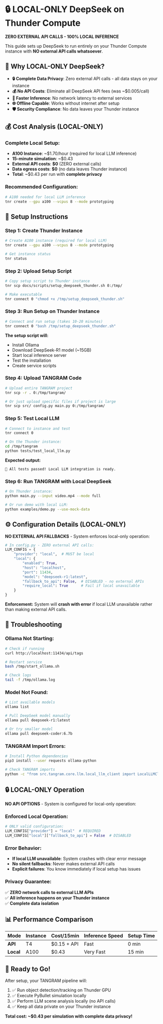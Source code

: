 # 🔒 LOCAL-ONLY DeepSeek on Thunder Compute

**ZERO EXTERNAL API CALLS - 100% LOCAL INFERENCE**

This guide sets up DeepSeek to run entirely on your Thunder Compute instance with **NO external API calls whatsoever**.

## 🎯 Why LOCAL-ONLY DeepSeek?

- **🔒 Complete Data Privacy**: Zero external API calls - all data stays on your instance
- **💰 No API Costs**: Eliminate all DeepSeek API fees (was ~$0.005/call)
- **🚀 Faster Inference**: No network latency to external services  
- **🌐 Offline Capable**: Works without internet after setup
- **🛡️ Security Compliance**: No data leaves your Thunder instance

## 💰 Cost Analysis (LOCAL-ONLY)

### **Complete Local Setup:**
- **A100 Instance**: ~$1.70/hour (required for local LLM inference)
- **15-minute simulation**: ~$0.43
- **External API costs**: **$0** (ZERO external calls)
- **Data egress costs**: **$0** (no data leaves Thunder instance)
- **Total**: ~$0.43 per run with **complete privacy**

### **Recommended Configuration:**
```bash
# A100 needed for local LLM inference
tnr create --gpu a100 --vcpus 8 --mode prototyping
```

## 🚀 Setup Instructions

### **Step 1: Create Thunder Instance**
```bash
# Create A100 instance (required for local LLM)
tnr create --gpu a100 --vcpus 8 --mode prototyping

# Get instance status
tnr status
```

### **Step 2: Upload Setup Script**
```bash
# Copy setup script to Thunder instance
tnr scp docs/scripts/setup_deepseek_thunder.sh 0:/tmp/

# Make executable
tnr connect 0 "chmod +x /tmp/setup_deepseek_thunder.sh"
```

### **Step 3: Run Setup on Thunder Instance**
```bash
# Connect and run setup (takes 10-20 minutes)
tnr connect 0 "bash /tmp/setup_deepseek_thunder.sh"
```

**The setup script will:**
- Install Ollama
- Download DeepSeek-R1 model (~15GB)
- Start local inference server
- Test the installation
- Create service scripts

### **Step 4: Upload TANGRAM Code**
```bash
# Upload entire TANGRAM project
tnr scp -r . 0:/tmp/tangram/

# Or just upload specific files if project is large
tnr scp src/ config.py main.py 0:/tmp/tangram/
```

### **Step 5: Test Local LLM**
```bash
# Connect to instance and test
tnr connect 0

# On the Thunder instance:
cd /tmp/tangram
python tests/test_local_llm.py
```

**Expected output:**
```
🎉 All tests passed! Local LLM integration is ready.
```

### **Step 6: Run TANGRAM with Local DeepSeek**
```bash
# On Thunder instance:
python main.py --input video.mp4 --mode full

# Or run demo with local LLM:
python examples/demo.py --use-mock-data
```

## ⚙️ Configuration Details (LOCAL-ONLY)

**NO EXTERNAL API FALLBACKS** - System enforces local-only operation:

```python
# In config.py - ZERO external API calls:
LLM_CONFIG = {
    "provider": "local",  # MUST be local
    "local": {
        "enabled": True,
        "host": "localhost", 
        "port": 11434,
        "model": "deepseek-r1:latest",
        "fallback_to_api": False,  # DISABLED - no external APIs
        "require_local": True      # Fail if local unavailable
    }
}
```

**Enforcement:** System will **crash with error** if local LLM unavailable rather than making external API calls.

## 🔧 Troubleshooting

### **Ollama Not Starting:**
```bash
# Check if running
curl http://localhost:11434/api/tags

# Restart service
bash /tmp/start_ollama.sh

# Check logs
tail -f /tmp/ollama.log
```

### **Model Not Found:**
```bash
# List available models
ollama list

# Pull DeepSeek model manually
ollama pull deepseek-r1:latest

# Or try smaller model
ollama pull deepseek-coder:6.7b
```

### **TANGRAM Import Errors:**
```bash
# Install Python dependencies
pip3 install --user requests ollama-python

# Check TANGRAM imports
python -c "from src.tangram.core.llm.local_llm_client import LocalLLMClient; print('OK')"
```

## 🔒 LOCAL-ONLY Operation

**NO API OPTIONS** - System is configured for local-only operation:

### **Enforced Local Operation:**
```python
# ONLY valid configuration:
LLM_CONFIG["provider"] = "local"  # REQUIRED
LLM_CONFIG["local"]["fallback_to_api"] = False  # DISABLED
```

### **Error Behavior:**
- **If local LLM unavailable**: System crashes with clear error message
- **No silent fallbacks**: Never makes external API calls
- **Explicit failures**: You know immediately if local setup has issues

### **Privacy Guarantee:**
✅ **ZERO network calls to external LLM APIs**  
✅ **All inference happens on your Thunder instance**  
✅ **Complete data isolation**

## 📊 Performance Comparison

| Mode | Instance | Cost/15min | Inference Speed | Setup Time |
|------|----------|------------|----------------|------------|
| **API** | T4 | $0.15 + API | Fast | 0 min |
| **Local** | A100 | $0.43 | Very Fast | 15 min |

## 🎉 Ready to Go!

After setup, your TANGRAM pipeline will:
1. ✅ Run object detection/tracking on Thunder GPU
2. ✅ Execute PyBullet simulation locally  
3. ✅ Perform LLM scene analysis locally (no API calls)
4. ✅ Keep all data private on your Thunder instance

**Total cost: ~$0.43 per simulation with complete data privacy!**